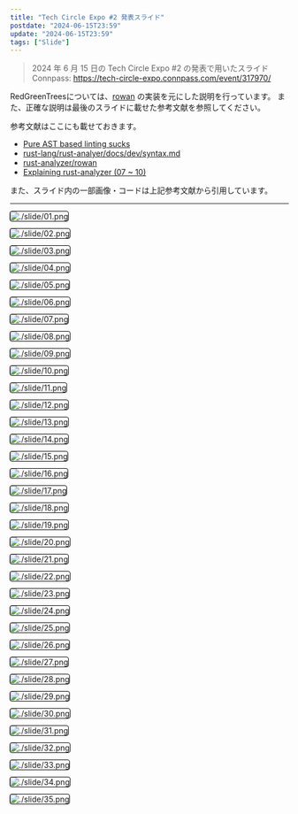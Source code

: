```yaml
---
title: "Tech Circle Expo #2 発表スライド"
postdate: "2024-06-15T23:59"
update: "2024-06-15T23:59"
tags: ["Slide"]
---
```


> 2024 年 6 月 15 日の Tech Circle Expo #2 の発表で用いたスライド  
> Connpass: https://tech-circle-expo.connpass.com/event/317970/

RedGreenTreesについては、[rowan](https://crates.io/crates/rowan) の実装を元にした説明を行っています。
また、正確な説明は最後のスライドに載せた参考文献を参照してください。

参考文献はここにも載せておきます。

- [Pure AST based linting sucks](https://rdambrosio016.github.io/rust/2020/09/18/pure-ast-based-linting-sucks.html)
- [rust-lang/rust-analyer/docs/dev/syntax.md](https://github.com/rust-lang/rust-analyzer/blob/6b8b8ff4c56118ddee6c531cde06add1aad4a6af/docs/dev/syntax.md)
- [rust-analyzer/rowan](https://github.com/rust-analyzer/rowan)
- [Explaining rust-analyzer (07 ~ 10)](https://youtube.com/playlist?list=PLhb66M_x9UmrqXhQuIpWC5VgTdrGxMx3y&si=Lv5lZWssDRiwCnVC)

また、スライド内の一部画像・コードは上記参考文献から引用しています。

---

<style>
 .__markdown-inlined-css-slide-img img {
     outline: 1px solid #000;
     border-radius: 3px;
 }
</style>

<div class="__markdown-inlined-css-slide-img">

![./slide/01.png](./slide/01.png)

![./slide/02.png](./slide/02.png)

![./slide/03.png](./slide/03.png)

![./slide/04.png](./slide/04.png)

![./slide/05.png](./slide/05.png)

![./slide/06.png](./slide/06.png)

![./slide/07.png](./slide/07.png)

![./slide/08.png](./slide/08.png)

![./slide/09.png](./slide/09.png)

![./slide/10.png](./slide/10.png)

![./slide/11.png](./slide/11.png)

![./slide/12.png](./slide/12.png)

![./slide/13.png](./slide/13.png)

![./slide/14.png](./slide/14.png)

![./slide/15.png](./slide/15.png)

![./slide/16.png](./slide/16.png)

![./slide/17.png](./slide/17.png)

![./slide/18.png](./slide/18.png)

![./slide/19.png](./slide/19.png)

![./slide/20.png](./slide/20.png)

![./slide/21.png](./slide/21.png)

![./slide/22.png](./slide/22.png)

![./slide/23.png](./slide/23.png)

![./slide/24.png](./slide/24.png)

![./slide/25.png](./slide/25.png)

![./slide/26.png](./slide/26.png)

![./slide/27.png](./slide/27.png)

![./slide/28.png](./slide/28.png)

![./slide/29.png](./slide/29.png)

![./slide/30.png](./slide/30.png)

![./slide/31.png](./slide/31.png)

![./slide/32.png](./slide/32.png)

![./slide/33.png](./slide/33.png)

![./slide/34.png](./slide/34.png)

![./slide/35.png](./slide/35.png)

</div>

